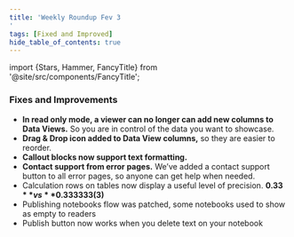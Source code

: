 ```yaml
---
title: 'Weekly Roundup Fev 3
'
tags: [Fixed and Improved]
hide_table_of_contents: true
---
```


import {Stars, Hammer, FancyTitle} from '@site/src/components/FancyTitle';

### <FancyTitle icon={Hammer}>Fixes and Improvements</FancyTitle>

- **In read only mode, a viewer can no longer can add new columns to Data Views.** So you are in control of the data you want to showcase.
- **Drag & Drop icon added to Data View columns,** so they are easier to reorder.
- **Callout blocks now support text formatting.**
- **Contact support from error pages.** We’ve added a contact support button to all error pages, so anyone can get help when needed.
- Calculation rows on tables now display a useful level of precision. **$0.33** vs **$0.333333(3)**
- Publishing notebooks flow was patched, some notebooks used to show as empty to readers
- Publish button now works when you delete text on your notebook
